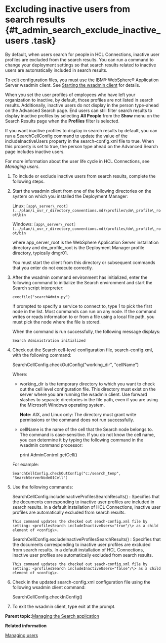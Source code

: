 # Excluding inactive users from search results {#t_admin_search_exclude_inactive_users .task}

By default, when users search for people in HCL Connections, inactive user profiles are excluded from the search results. You can run a command to change your deployment settings so that search results related to inactive users are automatically included in search results.

To edit configuration files, you must use the IBM® WebSphere® Application Server wsadmin client. See [Starting the wsadmin client](t_admin_wsadmin_starting.md) for details.

When you set the user profiles of employees who have left your organization to inactive, by default, those profiles are not listed in search results. Additionally, inactive users do not display in the person type-ahead on the Advanced Search page. End users can still filter search results to display inactive profiles by selecting **All People** from the **Show** menu on the Search Results page when the **Profiles** filter is selected.

If you want inactive profiles to display in search results by default, you can run a SearchCellConfig command to update the value of the includeInactiveUsers property in the search-config.xml file to true. When this property is set to true, the person type ahead on the Advanced Search page includes inactive users.

For more information about the user life cycle in HCL Connections, see *Managing users*.

1.  To include or exclude inactive users from search results, complete the following steps.
2.  Start the wsadmin client from one of the following directories on the system on which you installed the Deployment Manager:

    Linux: `[app\_server\_root](../plan/i_ovr_r_directory_conventions.md)\profiles\dm\_profile\_root\bin`

    Windows: `[app\_server\_root](../plan/i_ovr_r_directory_conventions.md)/profiles/dm\_profile\_root/bin`

    where app\_server\_root is the WebSphere Application Server installation directory and dm\_profile\_root is the Deployment Manager profile directory, typically dmgr01.

    You must start the client from this directory or subsequent commands that you enter do not execute correctly.

3.  After the wsadmin command environment has initialized, enter the following command to initialize the Search environment and start the Search script interpreter:

    ```
    execfile("searchAdmin.py")
    ```

    If prompted to specify a service to connect to, type 1 to pick the first node in the list. Most commands can run on any node. If the command writes or reads information to or from a file using a local file path, you must pick the node where the file is stored.

    When the command is run successfully, the following message displays:

    ```
    Search Administration initialized
    ```

4.  Check out the Search cell-level configuration file, search-config.xml, with the following command:

    SearchCellConfig.checkOutConfig\("working\_dir", "cellName"\)

    Where:

    -   working\_dir is the temporary directory to which you want to check out the cell level configuration file. This directory must exist on the server where you are running the wsadmin client. Use forward slashes to separate directories in the file path, even if you are using the Microsoft Windows operating system.

        **Note:** AIX, and Linux only: The directory must grant write permissions or the command does not run successfully.

    -   cellName is the name of the cell that the Search node belongs to. The command is case-sensitive. If you do not know the cell name, you can determine it by typing the following command in the wsadmin command processor:

        print AdminControl.getCell\(\)

    For example:

    ```
    SearchCellConfig.checkOutConfig("c:/search_temp", "SearchServerNode01Cell")
    ```

5.  Use the following commands:

    SearchCellConfig.includeInactiveProfilesSearchResults\(\)
    :   Specifies that the documents corresponding to inactive user profiles are included in search results. In a default installation of HCL Connections, inactive user profiles are automatically excluded from search results.

        This command updates the checked out seach-config.xml file by setting: <profilesSearch includeInactiveUsers="true"/\> as a child element of <config\>.

    SearchCellConfig.excludeInactiveProfilesSearchResults\(\)
    :   Specifies that the documents corresponding to inactive user profiles are excluded from search results. In a default installation of HCL Connections, inactive user profiles are automatically excluded from search results.

        This command updates the checked out seach-config.xml file by setting: <profilesSearch includeInactiveUsers="false"/\> as a child element of <config\>.

6.  Check in the updated search-config.xml configuration file using the following wsadmin client command:

    SearchCellConfig.checkInConfig\(\)

7.  To exit the wsadmin client, type exit at the prompt.


**Parent topic:**[Managing the Search application](../admin/c_admin_manage_search.md)

**Related information**  


[Managing users](../admin/c_admin_common_user_life_cycle_over.md)

